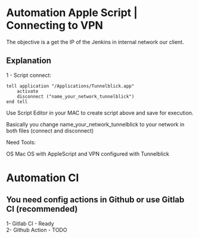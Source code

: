 # Automation Apple Script  | Connecting to VPN

The objective is a get the IP of the Jenkins in internal network our client.

## Explanation

1 - Script connect:  

```
tell application "/Applications/Tunnelblick.app"  
	activate  
	disconnect ("name_your_network_tunnelblick")  
end tell
```

Use Script Editor in your MAC to create script above and save for execution.

Basically you change name_your_network_tunnelblick to your network in both files (connect and disconnect)  

Need Tools:

OS Mac OS with AppleScript and VPN configured with Tunnelblick

# Automation CI

## You need config actions in Github or use Gitlab CI (recommended)

1- Gitlab CI - Ready  
2- Github Action - TODO
